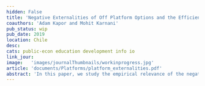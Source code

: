 ```yaml
---
hidden: False
title: 'Negative Externalities of Off Platform Options and the Efficiency of Centralized Assignment Mechanisms'
coauthors: 'Adam Kapor and Mohit Karnani'
pub_status: wip
pub_date: 2019
location: Chile
desc:
cats: public-econ education development info io
link_jour:
image:   'images/journalThumbnails/workinprogress.jpg'
article: 'documents/Platforms/platform_externalities.pdf'
abstract: 'In this paper, we study the empirical relevance of the negative externalities generated by off-platform options and quantify aftermarket frictions that contribution to generating them in practice. The empirical results show that when off-platform options were added in Chile, matriculation in placed slots rose by 8% and dropout rates at the end of the first year of college dropped by 2 points (a 16% drop). We develop an empirical model to study and quantify the negative externalities caused by off-platform options as a function of the configuration of on and off-platform options as well as an empirical estimate of aftermarket frictions.  We estimate a model of college applications, aftermarket waitlists and matriculation choices using individual-level administrative data on almost half a million applications, test scores and enrollment decisions at all on and off-platform higher education options. We show that when students are allowed to express their preferences for a larger variety of options on the platform and have fewer options off the platform, welfare increases substantially, students begin there studies sooner, and fewer students drop out by the end of the first year of study.'
---
```

